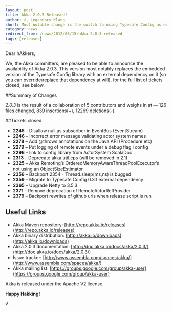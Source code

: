 ```yaml
---
layout: post
title: Akka 2.0.3 Released!
author: √, Legendary Klang
short: Most notable change is the switch to using Typesafe Config as external dependency, plus assorted bug fixes
category: news
redirect_from: /news/2012/08/15/akka-2.0.3-released
tags: [releases]
---
```


Dear hAkkers,

We, the Akka committers, are pleased to be able to announce the availability of Akka 2.0.3.
This version most notably replaces the embedded version of the Typesafe Config library with an external
dependency on it (so you can override/replace that dependency at will), for the full list of tickets closed,
see below.

##Summary of Changes

*2.0.3* is the result of a collaboration of 5 contributors and weighs in at — 126 files changed, 839 insertions(+), 12269 deletions(-).


##Tickets closed
 
* **2245** – Disallow null as subscriber in EventBus (EventStream)
* **2246** – Incorrect error message validating actor system names
* **2278** – Add @throws annotations on the Java API (Procedure etc)
* **2279** – Put logging of remote events under a debug flag i config
* **2296** – link to config library from ActorSystem ScalaDoc
* **2313** – Deprecate akka.util.cps (will be removed in 2.1)
* **2325** – Akka Remoting’s OrderedMemoryAwareThreadPoolExecutor’s not using an ObjectSizeEstimator
* **2356** – Backport 2354 - Thread.sleep(ms,ns) is bugged
* **2359** – Migrate to Typesafe Config 0.3.1 external dependency
* **2365** – Upgrade Netty to 3.5.3
* **2371** – Remove deprecation of RemoteActorRefProvider
* **2379** – Backport rewrites of github urls when release script is run

## Useful Links

* Akka Maven repository: [http://repo.akka.io/releases](http://repo.akka.io/releases)
* Akka binary distribution: [http://akka.io/downloads](http://akka.io/downloads)
* Akka 2.0.3 documentation: [http://doc.akka.io/docs/akka/2.0.3/](http://doc.akka.io/docs/akka/2.0.3/)
* Issue tracker: [http://www.assembla.com/spaces/akka/](http://www.assembla.com/spaces/akka/)
* Akka mailing list: [https://groups.google.com/group/akka-user](https://groups.google.com/group/akka-user)

Akka is released under the Apache V2 license.

**Happy Hakking!**

√
